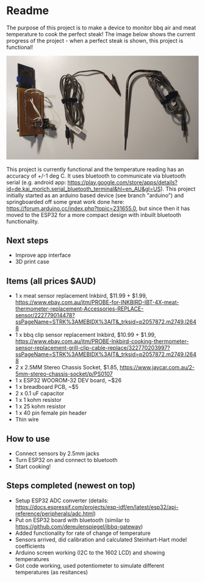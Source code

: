 # Readme

The purpose of this project is to make a device to monitor bbq air and meat temperature to cook the perfect steak! The image below shows the current progress of the project - when a perfect steak is shown, this project is functional!

<img src="progress_pic.jpg" width="600">

This project is currently functional and the temperature reading has an accuracy of +/-1 deg C. It uses bluetooth to communicate via bluetooth serial (e.g. android app: https://play.google.com/store/apps/details?id=de.kai_morich.serial_bluetooth_terminal&hl=en_AU&gl=US). This project initially started as an arduino based device (see branch "arduino") and springboarded off some great work done here: https://forum.arduino.cc/index.php?topic=231655.0, but since then it has moved to the ESP32 for a more compact design with inbuilt bluetooth functionality.

## Next steps
* Improve app interface
* 3D print case

## Items (all prices $AUD)
* 1 x meat sensor replacement Inkbird, $11.99 + $1.99, https://www.ebay.com.au/itm/PROBE-for-INKBIRD-IBT-4X-meat-thermometer-replacement-Accessories-REPLACE-sensor/222779014478?ssPageName=STRK%3AMEBIDX%3AIT&_trksid=p2057872.m2749.l2648
* 1 x bbq clip sensor replacement Inkbird, $10.99 + $1.99, https://www.ebay.com.au/itm/PROBE-Inkbird-cooking-thermometer-sensor-replacement-grill-clip-cable-replace/322770203997?ssPageName=STRK%3AMEBIDX%3AIT&_trksid=p2057872.m2749.l2648
* 2 x 2.5MM Stereo Chassis Socket, $1.85, https://www.jaycar.com.au/2-5mm-stereo-chassis-socket/p/PS0107
* 1 x ESP32 WOOROM-32 DEV board, ~$26
* 1 x breadboard PCB, ~$5
* 2 x 0.1 uF capacitor
* 1 x 1 kohm resistor
* 1 x 25 kohm resistor
* 1 x 40 pin female pin header
* Thin wire

## How to use
* Connect sensors by 2.5mm jacks
* Turn ESP32 on and connect to bluetooth
* Start cooking!

## Steps completed (newest on top)
* Setup ESP32 ADC converter (details: https://docs.espressif.com/projects/esp-idf/en/latest/esp32/api-reference/peripherals/adc.html)
* Put on ESP32 board with bluetooth (similar to https://github.com/dereulenspiegel/ibbq-gateway)
* Added functionality for rate of change of temperature
* Sensors arrived, did calibration and calculated Steinhart-Hart model coefficients
* Arduino screen working (I2C to the 1602 LCD) and showing temperatures
* Got code working, used potentiometer to simulate different temperatures (as resitances)
